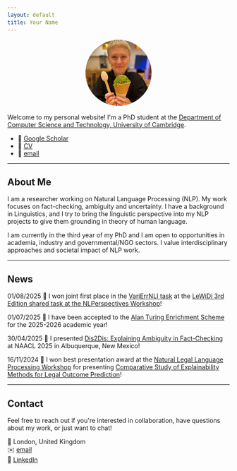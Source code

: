 ```yaml
---
layout: default
title: Your Name
---
```


<p align="center">
  <img src="IMG-20231111-WA0003_.jpg" width="150" height="150" style="object-fit: cover; border-radius: 50%;">
</p>

Welcome to my personal website! I'm a PhD student at the [Department of Computer Science and Technology, University of Cambridge](https://www.cst.cam.ac.uk/people/irs38).

- 🔗 [Google Scholar](https://scholar.google.com/citations?user=6RuW6IoAAAAJ&hl=en&inst=6810896796868835251)
- 📄 [CV](IevaStaliunaiteCV2025-2.pdf)
- 📧 [email](mailto:irs38@cam.ac.uk)

---

## About Me

I am a researcher working on Natural Language Processing (NLP). My work focuses on fact-checking, ambiguity and uncertainty. I have a background in Linguistics, and I try to bring the linguistic perspective into my NLP projects to give them grounding in theory of human language.

I am currently in the third year of my PhD and I am open to opportunities in academia, industry and governmental/NGO sectors. I value interdisciplinary approaches and societal impact of NLP work. 

---

## News

01/08/2025 📢 I won joint first place in the [VariErrNLI task](https://github.com/mainlp/VariErr-NLI/) at the [LeWiDi 3rd Edition shared task at the NLPerspectives Workshop](https://le-wi-di.github.io/)!

01/07/2025 📢 I have been accepted to the [Alan Turing Enrichment Scheme](https://www.turing.ac.uk/opportunities/doctoral-student-opportunities/phd-enrichment-scheme) for the 2025-2026 academic year! 

30/04/2025 📢 I presented [Dis2Dis: Explaining Ambiguity in Fact-Checking](https://aclanthology.org/2025.findings-naacl.14/) at NAACL 2025 in Albuquerque, New Mexico! 

16/11/2024 📢 I won best presentation award at the [Natural Legal Language Processing Workshop](https://nllpw.org/workshop/) for presenting [Comparative Study of Explainability Methods for Legal Outcome Prediction](https://aclanthology.org/2024.nllp-1.20/)!

---

## Contact

Feel free to reach out if you're interested in collaboration, have questions about my work, or just want to chat!

📍 London, United Kingdom  
✉️ [email](mailto:irs38@cam.ac.uk)  
💼 [LinkedIn](https://www.linkedin.com/in/ieva-raminta-stali%C5%ABnait%C4%97-972a9658/)

